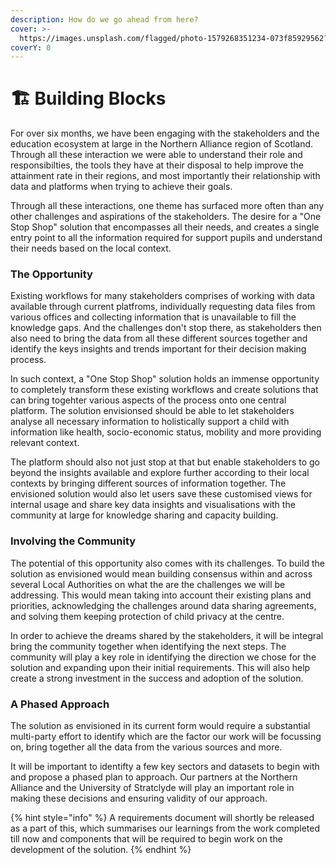 ```yaml
---
description: How do we go ahead from here?
cover: >-
  https://images.unsplash.com/flagged/photo-1579268351234-073f85929562?crop=entropy&cs=srgb&fm=jpg&ixid=MnwxOTcwMjR8MHwxfHNlYXJjaHw1fHxwYXR0ZXJuc3xlbnwwfHx8fDE2MzU2MDc3MTc&ixlib=rb-1.2.1&q=85
coverY: 0
---
```


# 🏗 Building Blocks

For over six months, we have been engaging with the stakeholders and the education ecosystem at large in the Northern Alliance region of Scotland. Through all these interaction we were able to understand their role and responsibilties, the tools they have at their disposal to help improve the attainment rate in their regions, and most importantly their relationship with data and platforms when trying to achieve their goals.

Through all these interactions, one theme has surfaced more often than any other challenges and aspirations of the stakeholders. The desire for a "One Stop Shop" solution that encompasses all their needs, and creates a single entry point to all the information required for support pupils and understand their needs based on the local context.

### The Opportunity

Existing workflows for many stakeholders comprises of working with data available through current platfroms, individually requesting data files from various offices and collecting information that is unavailable to fill the knowledge gaps. And the challenges don't stop there, as stakeholders then also need to bring the data from all these different sources together and identify the keys insights and trends important for their decision making process.

In such context, a "One Stop Shop" solution holds an immense opportunity to completely transform these existing workflows and create solutions that can bring togehter various aspects of the process onto one central platform. The solution envisionsed should be able to let stakeholders analyse all necessary information to holistically support a child with information like health, socio-economic status, mobility and more providing relevant context.

The platform should also not just stop at that but enable stakeholders to go beyond the insights available and explore further according to their local contexts by bringing different sources of information together. The envisioned solution would also let users save these customised views for internal usage and share key data insights and visualisations with the community at large for knowledge sharing and capacity building.

### Involving the Community

The potential of this opportunity also comes with its challenges. To build the solution as envisioned would mean building consensus within and across several Local Authorities on what the are the challenges we will be addressing. This would mean taking into account their existing plans and priorities, acknowledging the challenges around data sharing agreements, and solving them keeping protection of child privacy at the centre.

In order to achieve the dreams shared by the stakeholders, it will be integral bring the community together when identifying the next steps. The community will play a key role in identifying the direction we chose for the solution and expanding upon their initial requirements. This will also help create a strong investment in the success and adoption of the solution.

### A Phased Approach

The solution as envisioned in its current form would require a substantial multi-party effort to identify which are the factor our work will be focussing on, bring together all the data from the various sources and more.&#x20;

It will be important to identifty a few key sectors and datasets to begin with and propose a phased plan to approach. Our partners at the Northern Alliance and the University of Stratclyde will play an important role in making these decisions and ensuring validity of our approach.

{% hint style="info" %}
A requirements document will shortly be released as a part of this, which summarises our learnings from the work completed till now and components that will be required to begin work on the development of the solution.
{% endhint %}
